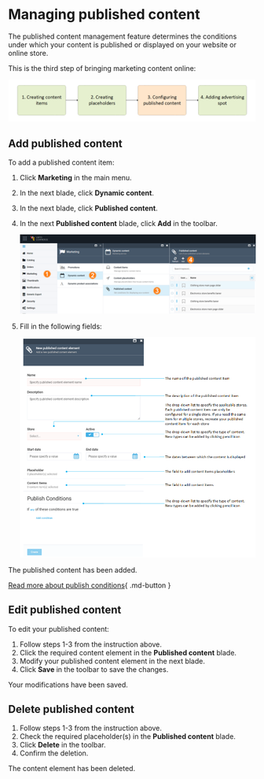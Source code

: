 # Managing published content

The published content management feature determines the conditions under which your content is published or displayed on your website or online store.

This is the third step of bringing marketing content online:

![step1](media/step3.png)

## Add published content

To add a published content item:

1. Click **Marketing** in the main menu.
1. In the next blade, click **Dynamic content**.
1. In the next blade, click **Published content**.
1. In the next **Published content** blade, click **Add** in the toolbar.

	![Published content path](media/published-content-path.png)

1. Fill in the following fields:

	![Fields](media/published-content.png)

The published content has been added.

[Read more about publish conditions](publish-conditions.md){ .md-button }

## Edit published content

To edit your published content:

1. Follow steps 1-3 from the instruction above.
1. Click the required content element in the **Published content** blade.
1. Modify your published content element in the next blade.
1. Click **Save** in the toolbar to save the changes.

Your modifications have been saved.

## Delete published content

1. Follow steps 1-3 from the instruction above.
1. Check the required placeholder(s) in the **Published content** blade.
1. Click **Delete** in the toolbar.
1. Confirm the deletion.

The content element has been deleted.
